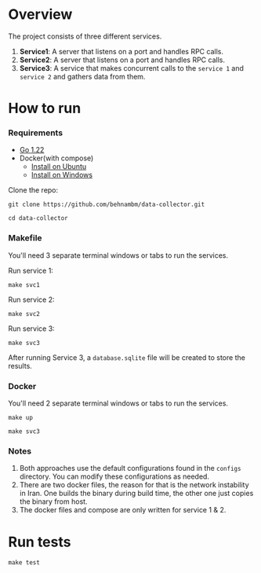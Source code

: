 # Overview

The project consists of three different services. 

1. **Service1**: A server that listens on a port and handles RPC calls.
2. **Service2**: A server that listens on a port and handles RPC calls.
3. **Service3**: A service that makes concurrent calls to the `service 1` and `service 2` and gathers data from them.



# How to run 

### Requirements
- [Go 1.22](https://go.dev/doc/install) 
- Docker(with compose)
  - [Install on Ubuntu](https://docs.docker.com/desktop/install/ubuntu/)
  - [Install on Windows](https://docs.docker.com/desktop/install/windows-install/)


Clone the repo:
```shell
git clone https://github.com/behnambm/data-collector.git
```

```shell
cd data-collector
```

### Makefile 

You'll need 3 separate terminal windows or tabs to run the services.

Run service 1:
```shell
make svc1
```
Run service 2:
```shell
make svc2
```
Run service 3:
```shell
make svc3
```

After running Service 3, a `database.sqlite` file will be created to store the results.


### Docker

You'll need 2 separate terminal windows or tabs to run the services.

```shell
make up
```
```shell
make svc3
```

### Notes
1. Both approaches use the default configurations found in the `configs` directory.
You can modify these configurations as needed.
2. There are two docker files, the reason for that is the network instability in Iran. One builds the binary during build time, the other one just copies the binary from host. 
3. The docker files and compose are only written for service 1 & 2.

# Run tests

```shell
make test
```


